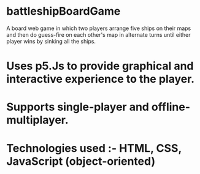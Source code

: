 # battleshipBoardGame
A board web game in which two players arrange five ships on their maps and then do guess-fire on each
other's map in alternate turns until either player wins by sinking all the ships.
# Uses p5.Js to provide graphical and interactive experience to the player.
# Supports single-player and offline-multiplayer.
# Technologies used :- HTML, CSS, JavaScript (object-oriented)
